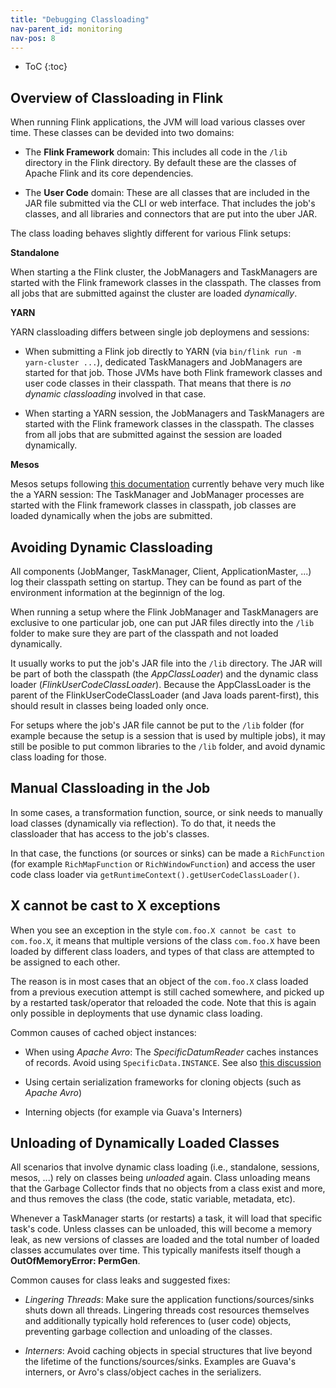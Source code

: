 ```yaml
---
title: "Debugging Classloading"
nav-parent_id: monitoring
nav-pos: 8
---
```

<!--
Licensed to the Apache Software Foundation (ASF) under one
or more contributor license agreements.  See the NOTICE file
distributed with this work for additional information
regarding copyright ownership.  The ASF licenses this file
to you under the Apache License, Version 2.0 (the
"License"); you may not use this file except in compliance
with the License.  You may obtain a copy of the License at

  http://www.apache.org/licenses/LICENSE-2.0

Unless required by applicable law or agreed to in writing,
software distributed under the License is distributed on an
"AS IS" BASIS, WITHOUT WARRANTIES OR CONDITIONS OF ANY
KIND, either express or implied.  See the License for the
specific language governing permissions and limitations
under the License.
-->

* ToC
{:toc}

## Overview of Classloading in Flink

When running Flink applications, the JVM will load various classes over time.
These classes can be devided into two domains:

  - The **Flink Framework** domain: This includes all code in the `/lib` directory in the Flink directory.
    By default these are the classes of Apache Flink and its core dependencies.

  - The **User Code** domain: These are all classes that are included in the JAR file submitted via the CLI or web interface.
    That includes the job's classes, and all libraries and connectors that are put into the uber JAR.


The class loading behaves slightly different for various Flink setups:

**Standalone**

When starting a the Flink cluster, the JobManagers and TaskManagers are started with the Flink framework classes in the
classpath. The classes from all jobs that are submitted against the cluster are loaded *dynamically*.

**YARN**

YARN classloading differs between single job deploymens and sessions:

  - When submitting a Flink job directly to YARN (via `bin/flink run -m yarn-cluster ...`), dedicated TaskManagers and
    JobManagers are started for that job. Those JVMs have both Flink framework classes and user code classes in their classpath.
    That means that there is *no dynamic classloading* involved in that case.

  - When starting a YARN session, the JobManagers and TaskManagers are started with the Flink framework classes in the
    classpath. The classes from all jobs that are submitted against the session are loaded dynamically.

**Mesos**

Mesos setups following [this documentation](../setup/mesos.html) currently behave very much like the a 
YARN session: The TaskManager and JobManager processes are started with the Flink framework classes in classpath, job
classes are loaded dynamically when the jobs are submitted.


## Avoiding Dynamic Classloading

All components (JobManger, TaskManager, Client, ApplicationMaster, ...) log their classpath setting on startup.
They can be found as part of the environment information at the beginnign of the log.

When running a setup where the Flink JobManager and TaskManagers are exclusive to one particular job, one can put JAR files
directly into the `/lib` folder to make sure they are part of the classpath and not loaded dynamically. 

It usually works to put the job's JAR file into the `/lib` directory. The JAR will be part of both the classpath
(the *AppClassLoader*) and the dynamic class loader (*FlinkUserCodeClassLoader*).
Because the AppClassLoader is the parent of the FlinkUserCodeClassLoader (and Java loads parent-first), this should
result in classes being loaded only once.

For setups where the job's JAR file cannot be put to the `/lib` folder (for example because the setup is a session that is
used by multiple jobs), it may still be posible to put common libraries to the `/lib` folder, and avoid dynamic class loading
for those.


## Manual Classloading in the Job

In some cases, a transformation function, source, or sink needs to manually load classes (dynamically via reflection).
To do that, it needs the classloader that has access to the job's classes.

In that case, the functions (or sources or sinks) can be made a `RichFunction` (for example `RichMapFunction` or `RichWindowFunction`)
and access the user code class loader via `getRuntimeContext().getUserCodeClassLoader()`.


## X cannot be cast to X exceptions

When you see an exception in the style `com.foo.X cannot be cast to com.foo.X`, it means that multiple versions of the class
`com.foo.X` have been loaded by different class loaders, and types of that class are attempted to be assigned to each other.

The reason is in most cases that an object of the `com.foo.X` class loaded from a previous execution attempt is still cached somewhere,
and picked up by a restarted task/operator that reloaded the code. Note that this is again only possible in deployments that use
dynamic class loading.

Common causes of cached object instances:

  - When using *Apache Avro*: The *SpecificDatumReader* caches instances of records. Avoid using `SpecificData.INSTANCE`. See also
    [this discussion](http://apache-flink-user-mailing-list-archive.2336050.n4.nabble.com/How-to-get-help-on-ClassCastException-when-re-submitting-a-job-tp10972p11133.html)

  - Using certain serialization frameworks for cloning objects (such as *Apache Avro*)

  - Interning objects (for example via Guava's Interners)


## Unloading of Dynamically Loaded Classes

All scenarios that involve dynamic class loading (i.e., standalone, sessions, mesos, ...) rely on classes being *unloaded* again.
Class unloading means that the Garbage Collector finds that no objects from a class exist and more, and thus removes the class
(the code, static variable, metadata, etc).

Whenever a TaskManager starts (or restarts) a task, it will load that specific task's code. Unless classes can be unloaded, this will
become a memory leak, as new versions of classes are loaded and the total number of loaded classes accumulates over time. This
typically manifests itself though a **OutOfMemoryError: PermGen**.

Common causes for class leaks and suggested fixes:

  - *Lingering Threads*: Make sure the application functions/sources/sinks shuts down all threads. Lingering threads cost resources themselves and
    additionally typically hold references to (user code) objects, preventing garbage collection and unloading of the classes.

  - *Interners*: Avoid caching objects in special structures that live beyond the lifetime of the functions/sources/sinks. Examples are Guava's
    interners, or Avro's class/object caches in the serializers.

